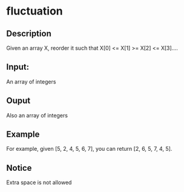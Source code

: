 # fluctuation

## Description
Given an array X, reorder it such that X[0] <= X[1] >= X[2] <= X[3]....

## Input:
An array of integers

## Ouput
Also an array of integers

## Example
For example, given [5, 2, 4, 5, 6, 7], you can return [2, 6, 5, 7, 4, 5].

## Notice
Extra space is not allowed
